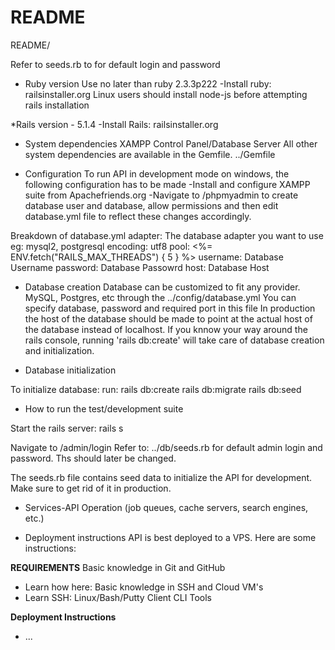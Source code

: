 # README

README/

Refer to seeds.rb to for default login and password


* Ruby version
 Use no later than ruby 2.3.3p222
 -Install ruby: railsinstaller.org
  Linux users should install node-js before attempting rails installation
 
*Rails version - 5.1.4
  -Install Rails: railsinstaller.org


* System dependencies
XAMPP Control Panel/Database Server
All other system dependencies are available in the Gemfile. ../Gemfile

* Configuration
To run API in development mode on windows, the following configuration has to be made
-Install and configure XAMPP suite from Apachefriends.org
-Navigate to /phpmyadmin to create database user and database, allow permissions and then edit database.yml file to reflect these changes accordingly.

Breakdown of database.yml
  adapter: The database adapter you want to use eg: mysql2, postgresql
  encoding: utf8
  pool: <%= ENV.fetch("RAILS_MAX_THREADS") { 5 } %>
  username: Database Username
  password: Database Passowrd
  host: Database Host

* Database creation
Database can be customized to fit any provider. MySQL, Postgres, etc through the ../config/database.yml
    You can specify database, password and required port in this file
    In production the host of the database should be made to point at the actual host of the database instead of localhost.
    If you knnow your way around the rails console, running 'rails db:create' will take care of database creation and initialization.

* Database initialization

To initialize database:
    run:
    rails db:create
    rails db:migrate
    rails db:seed

* How to run the test/development suite

Start the rails server: 
rails s

Navigate to /admin/login
Refer to: ../db/seeds.rb for default admin login and password.
    Ths should later be changed.

The seeds.rb file contains seed data to initialize the API for development. Make sure to get rid of it in production.





* Services-API Operation (job queues, cache servers, search engines, etc.)


* Deployment instructions
API is best deployed to a VPS.
Here are some instructions:

**REQUIREMENTS**
Basic knowledge in Git and GitHub
- Learn how here: 
Basic knowledge in SSH and Cloud VM's 
- Learn SSH: 
Linux/Bash/Putty Client CLI Tools





**Deployment Instructions**




* ...
